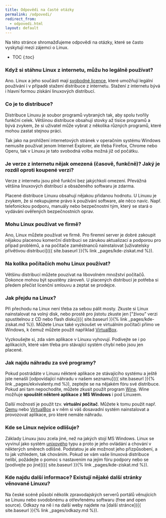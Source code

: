 ```yaml
---
title: Odpovědi na časté otázky
permalink: /odpovedi/
redirect_from:
  - odpovedi.html
layout: default
---
```

Na této stránce shromažďujeme odpovědi na otázky, které se často vyskytují mezi zájemci o Linux.

* TOC
{:toc}

### Když si stáhnu Linux z internetu, můžu ho legálně používat?
Ano. Linux a jeho součásti mají [svobodné licence](https://www.gnu.org/licenses/), které umožňují legální používání i v případě stažení distribuce z internetu. Stažení z internetu bývá i hlavní formou získání linuxových distribucí.

### Co je to distribuce?
Distribuce Linuxu je soubor programů vybraných tak, aby spolu tvořily funkční celek. Většinou distribuce obsahují stovky až tisíce programů a bývá zvykem, že si uživatel může vybrat z několika různých programů, které mohou zastat stejnou práci.

Tak jako na prohlížení internetových stránek v operačním systému Windows nemusíte používat jenom Internet Explorer, ale třeba Firefox, Chrome nebo Operu, tak v Linuxu je tato svobodná volba možná již od počátku.

### Je verze z internetu nějak omezená (časově, funkčně)? Jaký je rozdíl oproti koupené verzi?
Verze z internetu jsou plně funkční bez jakýchkoli omezení. Převážná většina linuxových distribucí a obsaženého softwaru je zdarma.

Placené distribuce Linuxu obsahují nějakou přidanou hodnotu. U Linuxu je zvykem, že si nekupujeme právo k používání software, ale něco navíc. Např. telefonickou podporu, manuály nebo bezpečnostní tým, který se stará o vydávání ověřených bezpečnostních oprav.

### Mohu Linux používat ve firmě?
Ano, Linux můžete používat ve firmě. Pro firemní server je dobré zakoupit nějakou placenou komerční distribuci se zárukou aktualizací a podporou pro případ problémů, a na počítače zaměstnanců nainstalovat [uživatelsky přívětivou distribuci]({{ site.baseurl }}{% link _pages/kde-ziskat.md %}).

### Na kolika počítačích mohu Linux používat?
Většinu distribucí můžete pouzívat na libovolném množství počítačů. Dokonce mohou být spustěny zároveň. U placených distribucí je potřeba si předem přečíst licenční smlouvu a zeptat se prodejce.

### Jak přejdu na Linux?
Při přechodu na Linux není třeba za sebou pálit mosty. Zkuste si Linux nainstalovat na volný disk, nebo prostě pro jistotu zkuste jen ["živou" verzi spustitelnou z CD nebo flash disku]({{ site.baseurl }}{% link _pages/kde-ziskat.md %}). Můžete Linux také vyzkoušet ve virtuálním počítači přímo ve Windows, k čemuž můžete použít například [VirtualBox](https://www.virtualbox.org/).

Vyzkoušejte si, zda vám aplikace v Linuxu vyhovují. Podívejte se i po aplikacích, které vám třeba pro stávající systém chybí nebo jsou jen placené.

### Jak najdu náhradu za své programy?
Pokud postrádáte v Linuxu některé aplikace ze stávajícího systému a ještě jste nenašli [odpovídající náhradu v našem seznamu]({{ site.baseurl }}{% link _pages/ekvivalenty.md %}), zeptejte se na nějakém fóru své distribuce. Pokud ani tam nepochodíte, můžete zkusit použít program [Wine](https://www.winehq.org/). Wine možňuje **spouštět některé aplikace z MS Windows** i pod Linuxem.

Další možností je použít tzv. **virtuální počítač**. Můžete k tomu použít např. [Qemu](https://www.qemu.org/) nebo [VirtualBox](https://www.virtualbox.org/) a v něm si váš dosavadní systém nainstalovat a provozovat aplikace, pro které nemáte náhradu.

### Kde se Linux nejvíce odlišuje?
Základy Linuxu jsou zcela jiné, než na jakých stojí MS Windows. Linux se vyvinul jako systém [unixového](https://cs.wikipedia.org/wiki/Unix) typu a proto je jeho ovládání a chování v některých směrech odlišné. Podstatou je ale možnost jeho přizpůsobení, a to jak vzhledem, tak chováním. Pokud se vám vaše linuxová distribuce nelíbí, požádejte o pomoc s nastavením na jejím fóru podpory nebo se [podívejte po jiné]({{ site.baseurl }}{% link _pages/kde-ziskat.md %}).

### Kde najdu další informace? Existují nějaké další stránky věnované Linuxu?
Na české scéně působí několik zpravodajských serverů portálů věnujících se Linuxu nebo svodobnému a otřevřenému softwaru (free and open source). Odkazy na ně i na další weby najdete na [další stránce]({{ site.baseurl }}{% link _pages/odkazy.md %}).
